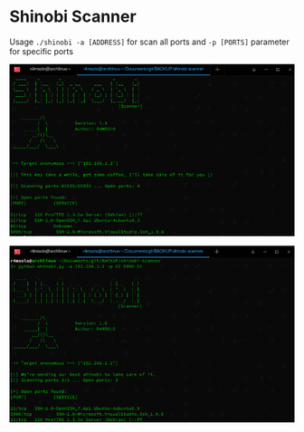 # Shinobi Scanner

Usage `./shinobi -a [ADDRESS]` for scan all ports and `-p [PORTS]` parameter for specific ports

![](img/scan.png)

![](img/scan-port.png)
